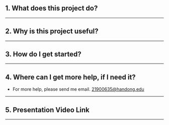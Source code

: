 ## 1. __What does this project do?__



***

## 2. __Why is this project useful?__



***

## 3. __How do I get started?__



***

## 4. __Where can I get more help, if I need it?__

* For more help, please send me email. 21900635@handong.edu

***

## 5. __Presentation Video Link__



***
